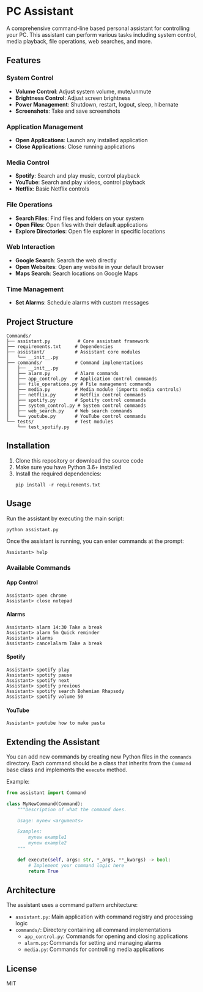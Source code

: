 # PC Assistant

A comprehensive command-line based personal assistant for controlling your PC. This assistant can perform various tasks including system control, media playback, file operations, web searches, and more.

## Features

### System Control
- **Volume Control**: Adjust system volume, mute/unmute
- **Brightness Control**: Adjust screen brightness
- **Power Management**: Shutdown, restart, logout, sleep, hibernate
- **Screenshots**: Take and save screenshots

### Application Management
- **Open Applications**: Launch any installed application
- **Close Applications**: Close running applications

### Media Control
- **Spotify**: Search and play music, control playback
- **YouTube**: Search and play videos, control playback
- **Netflix**: Basic Netflix controls

### File Operations
- **Search Files**: Find files and folders on your system
- **Open Files**: Open files with their default applications
- **Explore Directories**: Open file explorer in specific locations

### Web Interaction
- **Google Search**: Search the web directly
- **Open Websites**: Open any website in your default browser
- **Maps Search**: Search locations on Google Maps

### Time Management
- **Set Alarms**: Schedule alarms with custom messages

## Project Structure

```
Commands/
├── assistant.py          # Core assistant framework
├── requirements.txt     # Dependencies
├── assistant/           # Assistant core modules
│   └── __init__.py
├── commands/            # Command implementations
│   ├── __init__.py
│   ├── alarm.py         # Alarm commands
│   ├── app_control.py   # Application control commands
│   ├── file_operations.py # File management commands
│   ├── media.py         # Media module (imports media controls)
│   ├── netflix.py       # Netflix control commands
│   ├── spotify.py       # Spotify control commands
│   ├── system_control.py # System control commands
│   ├── web_search.py    # Web search commands
│   └── youtube.py       # YouTube control commands
└── tests/               # Test modules
    └── test_spotify.py
```

## Installation

1. Clone this repository or download the source code
2. Make sure you have Python 3.6+ installed
3. Install the required dependencies:
   ```
   pip install -r requirements.txt
   ```

## Usage

Run the assistant by executing the main script:

```bash
python assistant.py
```

Once the assistant is running, you can enter commands at the prompt:

```
Assistant> help
```

### Available Commands

#### App Control

```
Assistant> open chrome
Assistant> close notepad
```

#### Alarms

```
Assistant> alarm 14:30 Take a break
Assistant> alarm 5m Quick reminder
Assistant> alarms
Assistant> cancelalarm Take a break
```

#### Spotify

```
Assistant> spotify play
Assistant> spotify pause
Assistant> spotify next
Assistant> spotify previous
Assistant> spotify search Bohemian Rhapsody
Assistant> spotify volume 50
```

#### YouTube

```
Assistant> youtube how to make pasta
```

## Extending the Assistant

You can add new commands by creating new Python files in the `commands` directory. Each command should be a class that inherits from the `Command` base class and implements the `execute` method.

Example:

```python
from assistant import Command

class MyNewCommand(Command):
    """Description of what the command does.

    Usage: mynew <arguments>

    Examples:
        mynew example1
        mynew example2
    """

    def execute(self, args: str, *_args, **_kwargs) -> bool:
        # Implement your command logic here
        return True
```

## Architecture

The assistant uses a command pattern architecture:

- `assistant.py`: Main application with command registry and processing logic
- `commands/`: Directory containing all command implementations
  - `app_control.py`: Commands for opening and closing applications
  - `alarm.py`: Commands for setting and managing alarms
  - `media.py`: Commands for controlling media applications

## License

MIT
